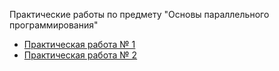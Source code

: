 Практические работы по предмету "Основы параллельного программирования"

* [Практическая работа № 1](VectorsOperation)
* [Практическая работа № 2](SLAE)